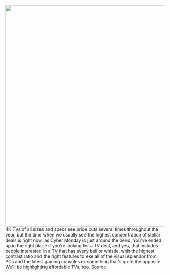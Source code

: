 <img src='https://cdn.vox-cdn.com/thumbor/zqkL8BdRaioCsG5lKlfklA34pcI=/0x0:1038x628/1200x800/filters:focal(436x231:602x397)/cdn.vox-cdn.com/uploads/chorus_image/image/70182346/Screenshot_2021_11_27_131252.5.jpg' width='700px' /><br/>
4K TVs of all sizes and specs see price cuts several times throughout the year, but the time when we usually see the highest concentration of stellar deals is right now, as Cyber Monday is just around the bend. You've ended up in the right place if you're looking for a TV deal, and yes, that includes people interested in a TV that has every bell or whistle, with the highest contrast ratio and the right features to eke all of the visual splendor from PCs and the latest gaming consoles or something that's quite the opposite. We'll be highlighting affordable TVs, too.
<a href='https://www.theverge.com/22796792/black-friday-tv-deals-2021-sony-lg-vizio-tcl-led-oled-qled-cyber-monday'> Source <a/>